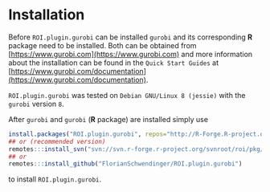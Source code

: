 # Installation
Before `ROI.plugin.gurobi` can be installed `gurobi` and its corresponding 
**R** package need to be installed. Both can be obtained from
[https://www.gurobi.com](https://www.gurobi.com) 
and more information about the installation can be found in the `Quick Start Guides` at
[https://www.gurobi.com/documentation](https://www.gurobi.com/documentation).    


`ROI.plugin.gurobi` was tested on `Debian GNU/Linux 8 (jessie)` with the
`gurobi` version `8`.   


After `gurobi` and `gurobi` (**R** package) are installed simply use
```r
install.packages("ROI.plugin.gurobi", repos="http://R-Forge.R-project.org")
## or (recommended version)
remotes:::install_svn("svn://svn.r-forge.r-project.org/svnroot/roi/pkg/ROI.plugin.gurobi")
## or
remotes:::install_github("FlorianSchwendinger/ROI.plugin.gurobi")
```
to install `ROI.plugin.gurobi`.


